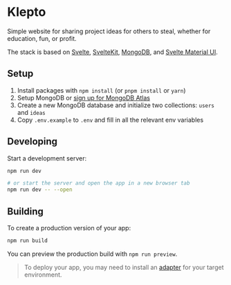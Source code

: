 # Klepto

Simple website for sharing project ideas for others to steal, whether for education, fun, or profit.

The stack is based on [Svelte](https://svelte.dev), [SvelteKit](https://kit.svelte.dev), [MongoDB](https://www.mongodb.com), and [Svelte Material UI](https://sveltematerialui.com).

## Setup

1. Install packages with `npm install` (or `pnpm install` or `yarn`)
2. Setup MongoDB or [sign up for MongoDB Atlas](https://www.mongodb.com/cloud/atlas/register)
3. Create a new MongoDB database and initialize two collections: `users` and `ideas`
4. Copy `.env.example` to `.env` and fill in all the relevant env variables

## Developing

Start a development server:

```bash
npm run dev

# or start the server and open the app in a new browser tab
npm run dev -- --open
```

## Building

To create a production version of your app:

```bash
npm run build
```

You can preview the production build with `npm run preview`.

> To deploy your app, you may need to install an [adapter](https://kit.svelte.dev/docs/adapters) for your target environment.

